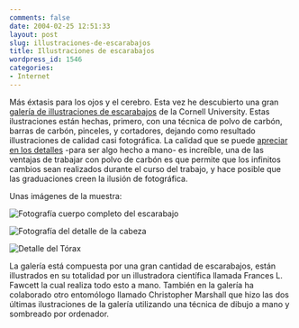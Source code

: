 ```yaml
---
comments: false
date: 2004-02-25 12:51:33
layout: post
slug: illustraciones-de-escarabajos
title: Illustraciones de escarabajos
wordpress_id: 1546
categories:
- Internet
---
```


Más éxtasis para los ojos y el cerebro. Esta vez he descubierto una gran [galería de illustraciones de escarabajos](http://explore.cornell.edu/scene.cfm?scene=Beetle%20Science) de la Cornell University. Estas ilustraciones están hechas, primero, con una técnica de polvo de carbón, barras de carbón, pinceles, y cortadores, dejando como resultado illustraciones de calidad casi fotográfica. La calidad que se puede [apreciar en los detalles](http://explore.cornell.edu/tidbit_template.cfm?scene=Beetle%20Science&tidbit=Flea%20Beetle%20Details&tidbitnum=2) -para ser algo hecho a mano- es increíble, una de las ventajas de trabajar con polvo de carbón es que permite que los infinitos cambios sean realizados durante el curso del trabajo, y hace posible que las graduaciones creen la ilusión de fotográfica.





Unas imágenes de la muestra:





![Fotografía cuerpo completo del escarabajo](http://www.minid.net/images/esca1.png)





![Fotografía del detalle de la cabeza](http://www.minid.net/images/esca2.png)





![Detalle del Tórax](http://www.minid.net/images/esca3.png)





La galería está compuesta por una gran cantidad de escarabajos, están illustrados en su totalidad por un illustradora científica llamada Frances L. Fawcett la cual realiza todo esto a mano. También en la galería ha colaborado otro entomólogo llamado Christopher Marshall que hizo las dos últimas ilustraciones de la galería utilizando una técnica de dibujo a mano y sombreado por ordenador.




 
